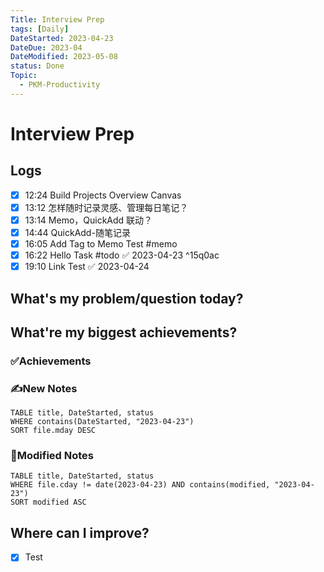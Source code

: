 ```yaml
---
Title: Interview Prep
tags: [Daily]
DateStarted: 2023-04-23
DateDue: 2023-04
DateModified: 2023-05-08
status: Done
Topic:
  - PKM-Productivity
---
```


# Interview Prep

## Logs

- [x] 12:24 Build Projects Overview Canvas
- [x] 13:12 怎样随时记录灵感、管理每日笔记？
- [x] 13:14 Memo，QuickAdd 联动？
- [x] 14:44 QuickAdd-随笔记录
- [x] 16:05 Add Tag to Memo Test #memo
- [x] 16:22 Hello Task #todo ✅ 2023-04-23 ^15q0ac
- [x] 19:10 Link Test ✅ 2023-04-24

## What's my problem/question today?

## What're my biggest achievements?

### ✅Achievements

### ✍️New Notes

```dataview
TABLE title, DateStarted, status
WHERE contains(DateStarted, "2023-04-23")
SORT file.mday DESC
```

### 📝Modified Notes

```dataview
TABLE title, DateStarted, status
WHERE file.cday != date(2023-04-23) AND contains(modified, "2023-04-23")
SORT modified ASC
```

## Where can I improve?

- [x] Test
